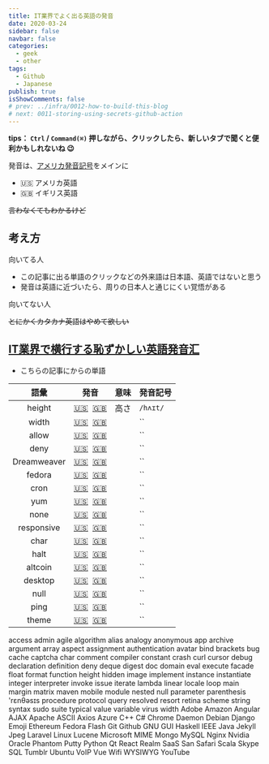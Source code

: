 ```yaml
---
title: IT業界でよく出る英語の発音
date: 2020-03-24
sidebar: false
navbar: false
categories:
  - geek
  - other
tags:
  - Github
  - Japanese
publish: true
isShowComments: false
# prev: ../infra/0012-how-to-build-this-blog
# next: 0011-storing-using-secrets-github-action
---
```


<!-- 常见编程词汇英文发音，主要是容易发错的，建议 star 之后慢慢听。欢迎提 [issue](https://github.com/jnoodle/common-programming-words-english-pronunciation/issues) 或 pr ~ -->

**tips： `Ctrl` / `Command(⌘)` 押しながら、クリックしたら、新しいタブで聞くと便利かもしれないね 😉**

発音は、[アメリカ発音記号](https://zh.wikipedia.org/wiki/KK%E9%9F%B3%E6%A8%99)をメインに

* 🇺🇸 アメリカ英語
* 🇬🇧 イギリス英語

~~言わなくてもわかるけど~~

## 考え方

向いてる人

 * この記事に出る単語のクリックなどの外来語は日本語、英語ではないと思う
 * 発音は英語に近づいたら、周りの日本人と通じにくい覚悟がある

向いてない人

~~とにかくカタカナ英語はやめて欲しい~~

## [IT業界で横行する恥ずかしい英語発音汇](https://qiita.com/ryounagaoka/items/290885ee3291b393fe1f)

 - こちらの記事にからの単語

|    語彙     |                                                                                                                                                   発音                                                                                                                                                    | 意味  | 発音記号 |
| :---------: | :-------------------------------------------------------------------------------------------------------------------------------------------------------------------------------------------------------------------------------------------------------------------------------------------------------: | :---: | :------- |
|   height    | [🇺🇸](https://translate.google.com/translate_tts?ie=UTF-8&q=height&tl=en&total=1&idx=0&textlen=6&tk=178105.262212&client=webapp&prev=input&ttsspeed=0.24)&nbsp;&nbsp;[🇬🇧](https://translate.google.co.uk/translate_tts?ie=UTF-8&q=height&tl=en&total=1&idx=0&textlen=6&tk=178105.262212&client=webapp) | 高さ  | `/hʌɪt/` |
|    width    |                                                                                                                                       [🇺🇸]()&nbsp;&nbsp;[🇬🇧]()                                                                                                                                        |       | ``       |
|    allow    |                                                                                                                                       [🇺🇸]()&nbsp;&nbsp;[🇬🇧]()                                                                                                                                        |       | ``       |
|    deny     |                                                                                                                                       [🇺🇸]()&nbsp;&nbsp;[🇬🇧]()                                                                                                                                        |       | ``       |
| Dreamweaver |                                                                                                                                       [🇺🇸]()&nbsp;&nbsp;[🇬🇧]()                                                                                                                                        |       | ``       |
|   fedora    |                                                                                                                                       [🇺🇸]()&nbsp;&nbsp;[🇬🇧]()                                                                                                                                        |       | ``       |
|    cron     |                                                                                                                                       [🇺🇸]()&nbsp;&nbsp;[🇬🇧]()                                                                                                                                        |       | ``       |
|     yum     |                                                                                                                                       [🇺🇸]()&nbsp;&nbsp;[🇬🇧]()                                                                                                                                        |       | ``       |
|    none     |                                                                                                                                       [🇺🇸]()&nbsp;&nbsp;[🇬🇧]()                                                                                                                                        |       | ``       |
| responsive  |                                                                                                                                       [🇺🇸]()&nbsp;&nbsp;[🇬🇧]()                                                                                                                                        |       | ``       |
|    char     |                                                                                                                                       [🇺🇸]()&nbsp;&nbsp;[🇬🇧]()                                                                                                                                        |       | ``       |
|    halt     |                                                                                                                                       [🇺🇸]()&nbsp;&nbsp;[🇬🇧]()                                                                                                                                        |       | ``       |
|   altcoin   |                                                                                                                                       [🇺🇸]()&nbsp;&nbsp;[🇬🇧]()                                                                                                                                        |       | ``       |
|   desktop   |                                                                                                                                       [🇺🇸]()&nbsp;&nbsp;[🇬🇧]()                                                                                                                                        |       | ``       |
|    null     |                                                                                                                                       [🇺🇸]()&nbsp;&nbsp;[🇬🇧]()                                                                                                                                        |       | ``       |
|    ping     |                                                                                                                                       [🇺🇸]()&nbsp;&nbsp;[🇬🇧]()                                                                                                                                        |       | ``       |
|    theme    |                                                                                                                                       [🇺🇸]()&nbsp;&nbsp;[🇬🇧]()                                                                                                                                        |       | ``       |



access
admin
agile
algorithm
alias
analogy
anonymous
app
archive
argument
array
aspect
assignment
authentication
avatar
bind
brackets
bug
cache
captcha
char
comment
compiler
constant
crash
curl
cursor
debug
declaration
definition
deny
deque
digest
doc
domain
eval
execute
facade
float
format
function
height
hidden
image
implement
instance
instantiate
integer
interpreter
invoke
issue
iterate
lambda
linear
locale
loop
main
margin
matrix
maven
mobile
module
nested
null
parameter
parenthesis
'rɛnθəsɪs
procedure
protocol
query
resolved
resort
retina
scheme
string
syntax
sudo
suite
typical
value
variable
virus
width
Adobe
Amazon
Angular
AJAX
Apache
ASCII
Axios
Azure
C++
C#
Chrome
Daemon
Debian
Django
Emoji
Ethereum
Fedora
Flash
Git
Github
GNU
GUI
Haskell
IEEE
Java
Jekyll
Jpeg
Laravel
Linux
Lucene
Microsoft
MIME
Mongo
MySQL
Nginx
Nvidia
Oracle
Phantom
Putty
Python
Qt
React
Realm
SaaS
San
Safari
Scala
Skype
SQL
Tumblr
Ubuntu
VoIP
Vue
Wifi
WYSIWYG
YouTube
